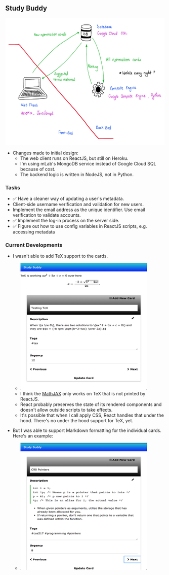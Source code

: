 ## Study Buddy

<img src="https://github.com/dchege711/study_buddy/blob/master/images/version_1.png" width="700px" height="400px">

* Changes made to initial design:
    * The web client runs on ReactJS, but still on Heroku.
    * I'm using mLab's MongoDB service instead of Google Cloud SQL because of cost.
    * The backend logic is written in NodeJS, not in Python.

### Tasks 
* :white_check_mark: Have a cleaner way of updating a user's metadata.
* Client-side username verification and validation for new users.
* Implement the email address as the unique identifier. Use email verification to validate accounts.
* :white_check_mark: Implement the log-in process on the server side.
* :white_check_mark: Figure out how to use config variables in ReactJS scripts, e.g. accessing metadata

### Current Developments

* I wasn't able to add TeX support to the cards. 
    * <img src="https://github.com/dchege711/study_buddy/blob/master/images/failed_to_support_latex.png" width="400px" height="400px">
    * I think the [MathJAX](https://docs.mathjax.org/en/latest/start.html) only works on TeX that is not printed by ReactJS. 
    * React probably preserves the state of its rendered components and doesn't allow outside scripts to take effects. 
    * It's possible that when I call apply CSS, React handles that under the hood. There's no under the hood support for TeX, yet.
    
* But I was able to support Markdown formatting for the individual cards. Here's an example:
    * <img src="https://github.com/dchege711/study_buddy/blob/master/images/code_support.png" width="400px" height="400px">
